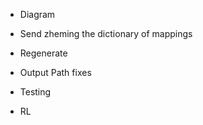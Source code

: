 - Diagram

- Send zheming the dictionary of mappings
- Regenerate
- Output Path fixes
- Testing
- RL
